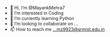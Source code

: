 - 👋 Hi, I’m @MayankMehra7
- 👀 I’m interested in Coding
- 🌱 I’m currently learning Python
- 💞️ I’m looking to collaborate on ...
- 📫 How to reach me ...mz9923@srmist.edu.in

<!---
MayankMehra7/MayankMehra7 is a ✨ special ✨ repository because its `README.md` (this file) appears on your GitHub profile.
You can click the Preview link to take a look at your changes.
--->
